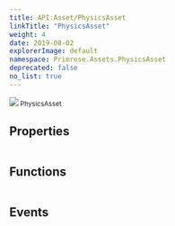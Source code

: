```yaml
---
title: API:Asset/PhysicsAsset
linkTitle: "PhysicsAsset"
weight: 4
date: 2019-08-02
explorerImage: default
namespace: Primrose.Assets.PhysicsAsset
deprecated: false
no_list: true
---
```

<small class="inheritance">
<span class="" href="/docs/api-reference/Class/PhysicsAsset"><img src="/icons/silk/default.png"/>&nbsp;PhysicsAsset</span></small>
 
## Properties
 
<table class="studiohide">
<tbody>
</tbody>
</table>
 
## Functions
 
<table class="studiohide">
<tbody>
</tbody>
</table>
 
## Events
 
<table class="studiohide">
<tbody>
</tbody>
</table>
<b>
</b>
<div class="inheritors">
<ul class="root">
</ul>
</div>
